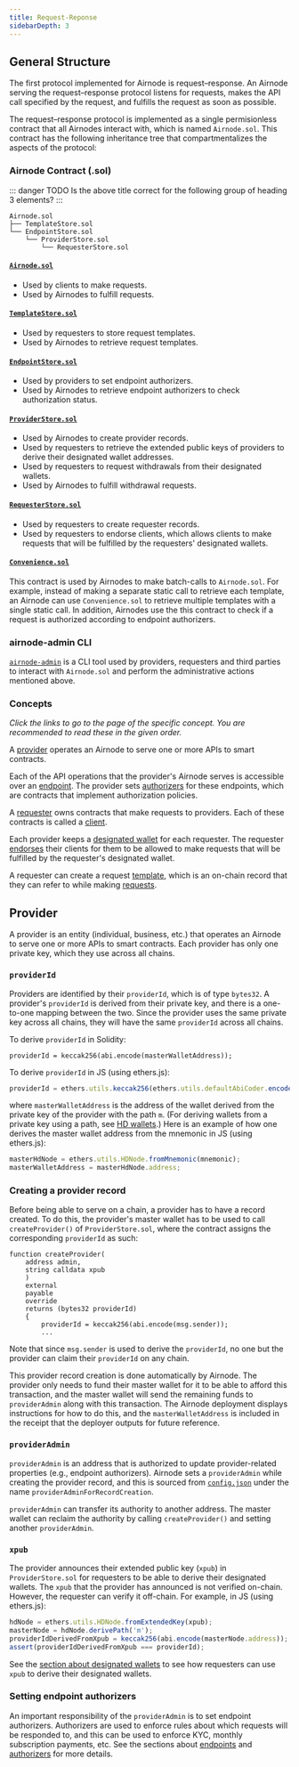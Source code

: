 ```yaml
---
title: Request-Reponse
sidebarDepth: 3
---
```


<!-- ----------------- -->
<!-- General Structure -->
<!-- ----------------- -->

## General Structure

The first protocol implemented for Airnode is request–response. An Airnode serving the request–response protocol listens for requests, makes the API call specified by the request, and fulfills the request as soon as possible.

The request–response protocol is implemented as a single permisionless contract that all Airnodes interact with, which is named `Airnode.sol`. This contract has the following inheritance tree that compartmentalizes the aspects of the protocol:

### Airnode Contract (.sol)

::: danger TODO
Is the above title correct for the following group of heading 3 elements?
:::

```text
Airnode.sol
├── TemplateStore.sol
└── EndpointStore.sol
    └── ProviderStore.sol
        └── RequesterStore.sol
```

#### [`Airnode.sol`](https://github.com/api3dao/airnode/blob/master/packages/protocol/contracts/Airnode.sol)

* Used by clients to make requests.
* Used by Airnodes to fulfill requests.

#### [`TemplateStore.sol`](https://github.com/api3dao/airnode/blob/master/packages/protocol/contracts/TemplateStore.sol)

* Used by requesters to store request templates.
* Used by Airnodes to retrieve request templates.

#### [`EndpointStore.sol`](https://github.com/api3dao/airnode/blob/master/packages/protocol/contracts/EndpointStore.sol)

* Used by providers to set endpoint authorizers.
* Used by Airnodes to retrieve endpoint authorizers to check authorization status.

#### [`ProviderStore.sol`](https://github.com/api3dao/airnode/blob/master/packages/protocol/contracts/ProviderStore.sol)

* Used by Airnodes to create provider records.
* Used by requesters to retrieve the extended public keys of providers to derive their designated wallet addresses.
* Used by requesters to request withdrawals from their designated wallets.
* Used by Airnodes to fulfill withdrawal requests.

#### [`RequesterStore.sol`](https://github.com/api3dao/airnode/blob/master/packages/protocol/contracts/RequesterStore.sol)

* Used by requesters to create requester records.
* Used by requesters to endorse clients, which allows clients to make requests that will be fulfilled by the requesters' designated wallets.

#### [`Convenience.sol`](https://github.com/api3dao/airnode/blob/master/packages/protocol/contracts/Convenience.sol)

This contract is used by Airnodes to make batch-calls to `Airnode.sol`. For example, instead of making a separate static call to retrieve each template, an Airnode can use `Convenience.sol` to retrieve multiple templates with a single static call. In addition, Airnodes use the this contract to check if a request is authorized according to endpoint authorizers.

### airnode-admin CLI

[`airnode-admin`](https://github.com/api3dao/airnode-admin/) is a CLI tool used by providers, requesters and third parties to interact with `Airnode.sol` and perform the administrative actions mentioned above.

### Concepts

_Click the links to go to the page of the specific concept. You are recommended to read these in the given order._

A [provider](provider.md) operates an Airnode to serve one or more APIs to smart contracts.

Each of the API operations that the provider's Airnode serves is accessible over an [endpoint](endpoint.md). The provider sets [authorizers](authorizer.md) for these endpoints, which are contracts that implement authorization policies.

A [requester](requester.md) owns contracts that make requests to providers. Each of these contracts is called a [client](client.md).

Each provider keeps a [designated wallet](designated-wallet.md) for each requester. The requester [endorses](endorsement.md) their clients for them to be allowed to make requests that will be fulfilled by the requester's designated wallet.

A requester can create a request [template](template.md), which is an on-chain record that they can refer to while making [requests](request.md).

<!-- -------- -->
<!-- Provider -->
<!-- -------- -->

## Provider

A provider is an entity \(individual, business, etc.\) that operates an Airnode to serve one or more APIs to smart contracts. Each provider has only one private key, which they use across all chains.

### `providerId`

Providers are identified by their `providerId`, which is of type `bytes32`. A provider's `providerId` is derived from their private key, and there is a one-to-one mapping between the two. Since the provider uses the same private key across all chains, they will have the same `providerId` across all chains.

To derive `providerId` in Solidity:

```text
providerId = keccak256(abi.encode(masterWalletAddress));
```

To derive `providerId` in JS \(using ethers.js\):

```javascript
providerId = ethers.utils.keccak256(ethers.utils.defaultAbiCoder.encode(['address'], [masterWalletAddress]));
```

where `masterWalletAddress` is the address of the wallet derived from the private key of the provider with the path `m`. \(For deriving wallets from a private key using a path, see [HD wallets](https://github.com/ethereumbook/ethereumbook/blob/develop/05wallets.asciidoc#hd_wallets).\) Here is an example of how one derives the master wallet address from the mnemonic in JS \(using ethers.js\):

```javascript
masterHdNode = ethers.utils.HDNode.fromMnemonic(mnemonic);
masterWalletAddress = masterHdNode.address;
```

### Creating a provider record

Before being able to serve on a chain, a provider has to have a record created. To do this, the provider's master wallet has to be used to call `createProvider()` of `ProviderStore.sol`, where the contract assigns the corresponding `providerId` as such:

```text
function createProvider(
    address admin,
    string calldata xpub
    )
    external
    payable
    override
    returns (bytes32 providerId)
    {
        providerId = keccak256(abi.encode(msg.sender));
        ...
```

Note that since `msg.sender` is used to derive the `providerId`, no one but the provider can claim their `providerId` on any chain.

This provider record creation is done automatically by Airnode. The provider only needs to fund their master wallet for it to be able to afford this transaction, and the master wallet will send the remaining funds to `providerAdmin` along with this transaction. The Airnode deployment displays instructions for how to do this, and the `masterWalletAddress` is included in the receipt that the deployer outputs for future reference.

### `providerAdmin`

`providerAdmin` is an address that is authorized to update provider-related properties \(e.g., endpoint authorizers\). Airnode sets a `providerAdmin` while creating the provider record, and this is sourced from [`config.json`](/airnode/config-json.md) under the name `providerAdminForRecordCreation`.

`providerAdmin` can transfer its authority to another address. The master wallet can reclaim the authority by calling `createProvider()` and setting another `providerAdmin`.

### `xpub`

The provider announces their extended public key \(`xpub`\) in `ProviderStore.sol` for requesters to be able to derive their designated wallets. The `xpub` that the provider has announced is not verified on-chain. However, the requester can verify it off-chain. For example, in JS \(using ethers.js\):

```javascript
hdNode = ethers.utils.HDNode.fromExtendedKey(xpub);
masterNode = hdNode.derivePath('m');
providerIdDerivedFromXpub = keccak256(abi.encode(masterNode.address));
assert(providerIdDerivedFromXpub === providerId);
```

See the [section about designated wallets](/request-response-protocol/designated-wallet.md) to see how requesters can use `xpub` to derive their designated wallets.

### Setting endpoint authorizers

An important responsibility of the `providerAdmin` is to set endpoint authorizers. Authorizers are used to enforce rules about which requests will be responded to, and this can be used to enforce KYC, monthly subscription payments, etc. See the sections about [endpoints](/request-response-protocol/endpoint.md) and [authorizers](/request-response-protocol/authorizer.md) for more details.
